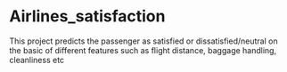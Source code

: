 # Airlines_satisfaction
This project predicts the passenger as satisfied or dissatisfied/neutral on the basic of different features such as flight distance, baggage handling, cleanliness etc
